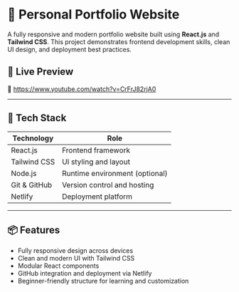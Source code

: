 # 🌟 Personal Portfolio Website

A fully responsive and modern portfolio website built using **React.js** and **Tailwind CSS**. This project demonstrates frontend development skills, clean UI design, and deployment best practices.

## 📸 Live Preview

🔗 https://www.youtube.com/watch?v=CrFrJ82rjA0

---

## 🚀 Tech Stack

| Technology     | Role                          |
|----------------|-------------------------------|
| React.js       | Frontend framework             |
| Tailwind CSS   | UI styling and layout          |
| Node.js        | Runtime environment (optional) |
| Git & GitHub   | Version control and hosting    |
| Netlify        | Deployment platform            |

---

## 📦 Features

- Fully responsive design across devices
- Clean and modern UI with Tailwind CSS
- Modular React components
- GitHub integration and deployment via Netlify
- Beginner-friendly structure for learning and customization


